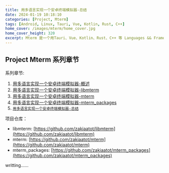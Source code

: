 ```yaml
---
title: 用多语言实现一个安卓终端模拟器-总结
date: 2024-01-19 10:18:10
categories: [Project, Mterm]
tags: [Android, Linux, Tauri, Vue, Kotlin, Rust, C++]
home_cover: /images/mterm/home_cover.jpg
home_cover_height: 320
excerpt: Mterm 是一个用Tauri、Vue、Kotlin、Rust、C++ 等 Languages && Framework 实现的Android终端模拟器。此章节是对此系列的总结...
---
```


## Project Mterm 系列章节

系列章节:

1. [用多语言实现一个安卓终端模拟器-概述](https://blog.hackerfly.cn/2024/01/18/mterm/overview)
2. [用多语言实现一个安卓终端模拟器-libmterm](https://blog.hackerfly.cn/2024/01/19/mterm/libmterm)
3. [用多语言实现一个安卓终端模拟器-mterm](https://blog.hackerfly.cn/2024/01/19/mterm/mterm)
4. [用多语言实现一个安卓终端模拟器-mterm_packages](https://blog.hackerfly.cn/2024/01/19/mterm/mterm_packages)
5. [`用多语言实现一个安卓终端模拟器-总结`](https://blog.hackerfly.cn/2024/01/19/mterm/summary)

项目仓库：

- libmterm: [https://github.com/zakiaatot/libmterm](https://github.com/zakiaatot/libmterm)
- mterm: [https://github.com/zakiaatot/mterm](https://github.com/zakiaatot/mterm)
- mterm_packages: [https://github.com/zakiaatot/mterm_packages](https://github.com/zakiaatot/mterm_packages)

writting......
